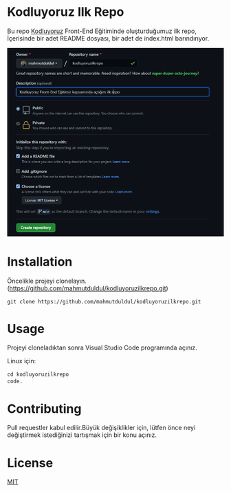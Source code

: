 # Kodluyoruz Ilk Repo
Bu repo [Kodluyoruz](http://kodluyoruz.org/) Front-End Eğitiminde oluşturduğumuz ilk repo, İçerisinde bir adet
README dosyası, bir adet de index.html barındırıyor.

![](https://github.com/mahmutduldul/kodluyoruzilkrepo/blob/main/src/img/kodluyoruzrepo.PNG)

# Installation

Öncelikle projeyi clonelayın.(https://github.com/mahmutduldul/kodluyoruzilkrepo.git)

    git clone https://github.com/mahmutduldul/kodluyoruzilkrepo.git

# Usage

Projeyi cloneladıktan sonra Visual Studio Code programında açınız.

Linux için:

    cd kodluyoruzilkrepo
    code.

# Contributing

Pull requestler kabul edilir.Büyük değişiklikler için, lütfen önce neyi değiştirmek
istediğinizi tartışmak için bir konu açınız.

# License

[MIT](https://choosealicense.com/licenses/mit/)
